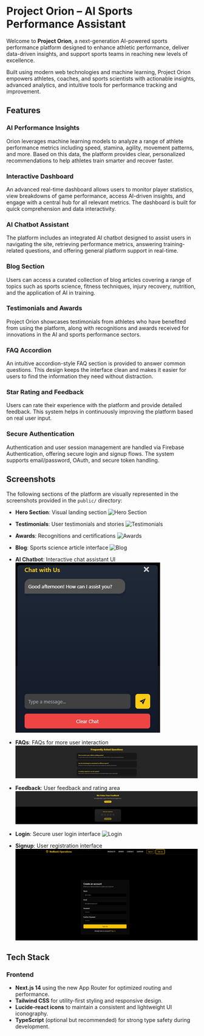 # Project Orion – AI Sports Performance Assistant

Welcome to **Project Orion**, a next-generation AI-powered sports performance platform designed to enhance athletic performance, deliver data-driven insights, and support sports teams in reaching new levels of excellence.

Built using modern web technologies and machine learning, Project Orion empowers athletes, coaches, and sports scientists with actionable insights, advanced analytics, and intuitive tools for performance tracking and improvement.

## Features

### AI Performance Insights
Orion leverages machine learning models to analyze a range of athlete performance metrics including speed, stamina, agility, movement patterns, and more. Based on this data, the platform provides clear, personalized recommendations to help athletes train smarter and recover faster.

### Interactive Dashboard
An advanced real-time dashboard allows users to monitor player statistics, view breakdowns of game performance, access AI-driven insights, and engage with a central hub for all relevant metrics. The dashboard is built for quick comprehension and data interactivity.

### AI Chatbot Assistant
The platform includes an integrated AI chatbot designed to assist users in navigating the site, retrieving performance metrics, answering training-related questions, and offering general platform support in real-time.

### Blog Section
Users can access a curated collection of blog articles covering a range of topics such as sports science, fitness techniques, injury recovery, nutrition, and the application of AI in training.

### Testimonials and Awards
Project Orion showcases testimonials from athletes who have benefited from using the platform, along with recognitions and awards received for innovations in the AI and sports performance sectors.

### FAQ Accordion
An intuitive accordion-style FAQ section is provided to answer common questions. This design keeps the interface clean and makes it easier for users to find the information they need without distraction.

### Star Rating and Feedback
Users can rate their experience with the platform and provide detailed feedback. This system helps in continuously improving the platform based on real user input.

### Secure Authentication
Authentication and user session management are handled via Firebase Authentication, offering secure login and signup flows. The system supports email/password, OAuth, and secure token handling.

## Screenshots

The following sections of the platform are visually represented in the screenshots provided in the `public/` directory:

- **Hero Section**: Visual landing section
  ![Hero Section](public/hero_section.png)
  
- **Testimonials**: User testimonials and stories
  ![Testimonials](public/images/Testimonials.png.png)

- **Awards**: Recognitions and certifications
  ![Awards](public/awards.png)

- **Blog**: Sports science article interface
  ![Blog](public/blog.png)

- **AI Chatbot**: Interactive chat assistant UI
  ![AI Chatbot](public/images/Chatbot.png)

- **FAQs**: FAQs for more user interaction
  ![FAQs](public/images/FAQs.png)

- **Feedback**: User feedback and rating area
  ![Feedback](public/images/Feedback.png)

- **Login**: Secure user login interface
  ![Login](public/login.png)

- **Signup**: User registration interface
  ![Signup](public/signup.png)

## Tech Stack

### Frontend
- **Next.js 14** using the new App Router for optimized routing and performance.
- **Tailwind CSS** for utility-first styling and responsive design.
- **Lucide-react icons** to maintain a consistent and lightweight UI iconography.
- **TypeScript** (optional but recommended) for strong type safety during development.
